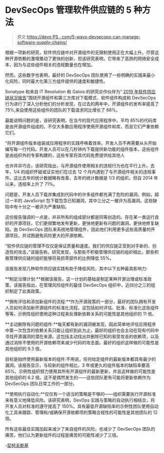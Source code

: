 # DevSecOps 管理软件供应链的 5 种方法

> 原文:[https://devo PS . com/5-ways-devsecops-can-manage-software-supply-chains/](https://devops.com/5-ways-devsecops-can-manage-software-supply-chains/)

根据一项新的研究，软件供应链中对开源组件的无限制使用正在大幅上升。尽管这种开源依赖的激增推动了更快的创新，但该研究表明，它带来了高昂的网络安全成本，因为与这些组件相关的违规数量也在增加。

然而，这些数字也表明，最好的 DevSecOps 团队使用了一些明确的实践来最小化风险，同时最大化第三方组件提供的速度和敏捷性。

Sonatype 和来自 IT Revolution 和 Galois 的研究合作伙伴为“ [2019 年软件供应链状况报告](https://www.sonatype.com/2019ssc)”围绕开源组件和第三方库对下载模式、软件组件构成和 DevSecOps 行为进行了深入分析他们的分析发现，在过去的两年中，开源组件的发布率提高了 75%,来自使用这些组件的团队的下载请求同比增长了 68%。

最能说明问题的是，该研究表明，在当今的现代应用程序中，平均 85%的代码库是由开源组件组成的。不仅大多数应用程序使用开源组件和库，而且它们严重依赖它们。

“将开源组件版本组装成应用程序的实践呼唤着效率。开发人员不再需要从头开始编写每一行代码。开发人员可以在几秒钟内下载提供新功能的组件版本，这些组件是由组织外的专家构建的，这些专家将其代码免费提供给其他人

也许并非巧合，该研究指出，与开源组件使用相关的违规行为也在平行上升。去年，1/4 的组织怀疑或证实他们在过去 12 个月内遇到了与开源组件相关的违规事件。这比去年的统计数据略有改善，去年的统计数据是 1/3 的组织。但自 2014 年以来，违规率上升了 71%。

问题是，开发人员下载并集成到代码中的许多组件都充满了危险的漏洞。例如，超过一半的 JavaScript 包下载包含已知漏洞，其中三分之一被评为高漏洞。这些缺陷中有十分之一被评为严重缺陷。

这份报告强调的一点是，并非所有的组成部分都是同等创造的。存在某一类运行良好的开源项目，它们更频繁地发布更新，更快地更新有问题的漏洞，更快地修复缺陷。由 DevSecOps 团队来系统地管理组件，因此他们利用更多这些高质量的开源项目，并试图避免风险更大的开源依赖。

“软件供应链的管理不仅仅是保证质量和速度。我们的供应链正受到对手新的、创造性的攻击，”该报告称。研究发现，与那些不积极管理供应链的组织相比，那些积极管理供应链的组织能够将易损零部件的比例降低 55%。

该报告发现几种软件供应链实践有助于降低风险，其中以下五种最具影响力:

**制定治理计划:**根据该报告，这一计划的基础是制定某种开源治理或标准政策，该报告指出，在管理风险组件的最佳 DevSecOps 组织中，近四分之三的组织制定了此类政策。

**拥有评估和添加新组件的流程:**作为开源政策的一部分，最好的团队拥有开发人员如何添加新开源组件的标准化流程。这包括如何评估、批准、标准化这些组件等等。示例性组织使用这种过程来处理新依赖关系的可能性是其他组织的 11 倍。

**主动删除有问题的组件:**每天都有新的漏洞被发现，因此简单地评估应用程序中第一次包含的依赖关系只能让组织到此为止。最好的组织也会主动在现有代码中寻找开源漏洞的潜在来源。这包括主动找出并删除已知的易受攻击的依赖项，以及通过消除不使用的开源依赖项来减少代码的攻击面。最好的组织这样做的可能性是其他组织的 9.3 倍。

目标是始终使用最新版本的组件:不用说，任何给定组件的最新版本都具有最少的漏洞。该报告显示，与较新的组件相比，3 年或更久的组件版本的缺陷率要高 65%。示例性组织努力使用其所有开源组件的最新更新，并且这样做的可能性是其他组织的 6.2 倍。这不是偶然发生的——这些团队更有可能将更新依赖作为 DevSecOps 团队日常工作的一部分。

**使用执行自动化:**仅仅有一个适当的策略是不够的——组织需要执行开源标准来有意义地降低风险。该研究表明，DevOps 实践与策略的自动执行相结合，将开发人员对标准的遵守提高了 150%。具有最低开源缺陷率的示例性团队使用自动化工具来跟踪、管理和/或确保开源依赖项的策略合规性的可能性是其他团队的 12 倍。

所有这些最佳实践加起来减少了来自组件的风险，也减少了 DevSecOps 团队的痛苦，他们认为更新组件的过程是痛苦的可能性减少了三倍。

-[契柯夫斯基](https://devops.com/author/ericka-chickowski/)